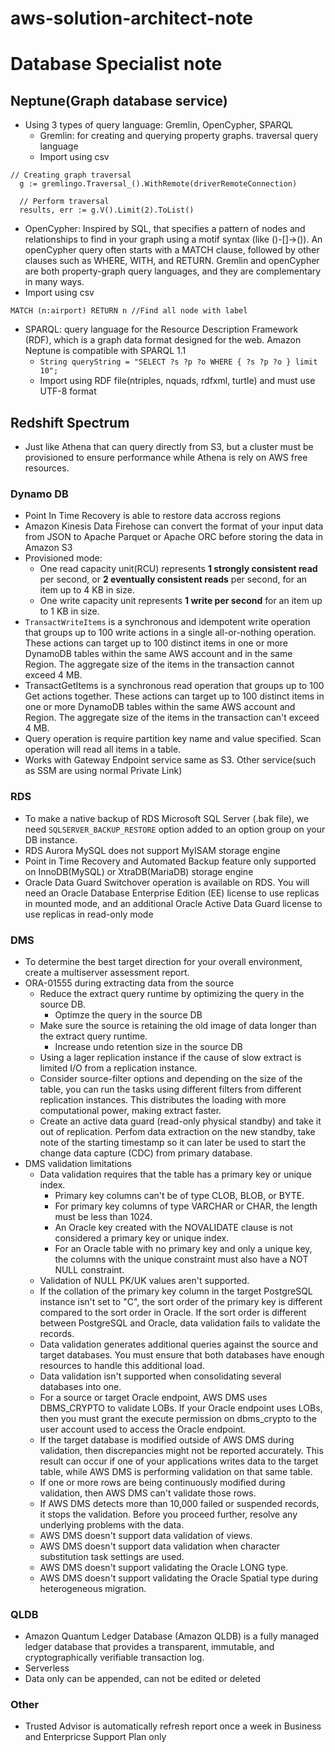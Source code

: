 # aws-solution-architect-note

# Database Specialist note
## Neptune(Graph database service)
- Using 3 types of query language: Gremlin, OpenCypher, SPARQL
  - Gremlin: for creating and querying property graphs. traversal query language
  - Import using csv
```
// Creating graph traversal
  g := gremlingo.Traversal_().WithRemote(driverRemoteConnection)

  // Perform traversal
  results, err := g.V().Limit(2).ToList()
```
  - OpenCypher: Inspired by SQL, that specifies a pattern of nodes and relationships to find in your graph using a motif syntax (like ()-[]->()). An openCypher query often starts with a MATCH clause, followed by other clauses such as WHERE, WITH, and RETURN.
  Gremlin and openCypher are both property-graph query languages, and they are complementary in many ways.
  - Import using csv
```
MATCH (n:airport) RETURN n //Find all node with label
```  
  - SPARQL: query language for the Resource Description Framework (RDF), which is a graph data format designed for the web. Amazon Neptune is compatible with SPARQL 1.1
    - `String queryString = "SELECT ?s ?p ?o WHERE { ?s ?p ?o } limit 10";`
    - Import using RDF file(ntriples, nquads, rdfxml, turtle) and must use UTF-8 format

## Redshift Spectrum
- Just like Athena that can query directly from S3, but a cluster must be provisioned to ensure performance while Athena is rely on AWS free resources.

### Dynamo DB
- Point In Time Recovery is able to restore data accross regions
- Amazon Kinesis Data Firehose can convert the format of your input data from JSON to Apache Parquet or Apache ORC before storing the data in Amazon S3
- Provisioned mode:
  - One read capacity unit(RCU) represents **1 strongly consistent read** per second, or **2 eventually consistent reads** per second, for an item up to 4 KB in size.
  - One write capacity unit represents **1 write per second** for an item up to 1 KB in size.
- `TransactWriteItems` is a synchronous and idempotent write operation that groups up to 100 write actions in a single all-or-nothing operation. These actions can target up to 100 distinct items in one or more DynamoDB tables within the same AWS account and in the same Region. The aggregate size of the items in the transaction cannot exceed 4 MB.
- TransactGetItems is a synchronous read operation that groups up to 100 Get actions together. These actions can target up to 100 distinct items in one or more DynamoDB tables within the same AWS account and Region. The aggregate size of the items in the transaction can't exceed 4 MB. 
- Query operation is require partition key name and value specified. Scan operation will read all items in a table.
- Works with Gateway Endpoint service same as S3. Other service(such as SSM are using normal Private Link)

### RDS 
- To make a native backup of RDS Microsoft SQL Server (.bak file), we need `SQLSERVER_BACKUP_RESTORE` option added to an option group on your DB instance.
- RDS Aurora MySQL does not support MyISAM storage engine
- Point in Time Recovery and Automated Backup feature only supported on InnoDB(MySQL) or XtraDB(MariaDB) storage engine
- Oracle Data Guard Switchover operation is available on RDS. You will need an Oracle Database Enterprise Edition (EE) license to use replicas in mounted mode, and an additional Oracle Active Data Guard license to use replicas in read-only mode

### DMS
- To determine the best target direction for your overall environment, create a multiserver assessment report.
- ORA-01555 during extracting data from the source
  - Reduce the extract query runtime by optimizing the query in the source DB.
    - Optimze the query in the source DB
  - Make sure the source is retaining the old image of data longer than the extract query runtime.
    - Increase undo retention size in the source DB
  - Using a lager replication instance if the cause of slow extract is limited I/O from a replication instance.
  - Consider source-filter options and depending on the size of the table, you can run the tasks using different filters from different replication instances. This distributes the loading with more computational power, making extract faster.
  - Create an active data guard (read-only physical standby) and take it out of replication. Perfom data extraction on the new standby, take note of the starting timestamp so it can later be used to start the change data capture (CDC) from primary database.
- DMS validation limitations
  - Data validation requires that the table has a primary key or unique index.
    - Primary key columns can't be of type CLOB, BLOB, or BYTE.
    - For primary key columns of type VARCHAR or CHAR, the length must be less than 1024.
    - An Oracle key created with the NOVALIDATE clause is not considered a primary key or unique index.
    - For an Oracle table with no primary key and only a unique key, the columns with the unique constraint must also have a NOT NULL constraint.
  - Validation of NULL PK/UK values aren't supported.
  - If the collation of the primary key column in the target PostgreSQL instance isn't set to "C", the sort order of the primary key is different compared to the sort order in Oracle. If the sort order is different between PostgreSQL and Oracle, data validation fails to validate the records.
  - Data validation generates additional queries against the source and target databases. You must ensure that both databases have enough resources to handle this additional load.
  - Data validation isn't supported when consolidating several databases into one.
  - For a source or target Oracle endpoint, AWS DMS uses DBMS_CRYPTO to validate LOBs. If your Oracle endpoint uses LOBs, then you must grant the execute permission on dbms_crypto to the user account used to access the Oracle endpoint.
  - If the target database is modified outside of AWS DMS during validation, then discrepancies might not be reported accurately. This result can occur if one of your applications writes data to the target table, while AWS DMS is performing validation on that same table.
  - If one or more rows are being continuously modified during validation, then AWS DMS can't validate those rows.
  - If AWS DMS detects more than 10,000 failed or suspended records, it stops the validation. Before you proceed further, resolve any underlying problems with the data.
  - AWS DMS doesn't support data validation of views.
  - AWS DMS doesn't support data validation when character substitution task settings are used.
  - AWS DMS doesn't support validating the Oracle LONG type.
  - AWS DMS doesn't support validating the Oracle Spatial type during heterogeneous migration. 

### QLDB
- Amazon Quantum Ledger Database (Amazon QLDB) is a fully managed ledger database that provides a transparent, immutable, and cryptographically verifiable transaction log.
- Serverless
- Data only can be appended, can not be edited or deleted

### Other
- Trusted Advisor is automatically refresh report once a week in Business and Enterpricse Support Plan only

